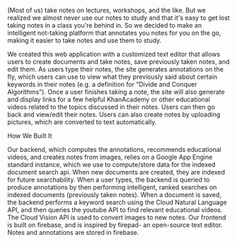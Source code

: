 (Most of us) take notes on lectures, workshops, and the like. But we realized we almost never use our notes to study and that it's easy to get lost taking notes in a class you're behind in. So we decided to make an intelligent not-taking platform that annotates you notes for you on the go, making it easier to take notes and use them to study.

We created this web application with a customized text editor that allows users to create documents and take notes, save previously taken notes, and edit them. As users type their notes, the site generates annotations on the fly, which users can use to view what they previously said about certain keywords in their notes (e.g. a definition for "Divide and Conquer Algorithms"). Once a user finishes taking a note, the site will also generate and display links for a few helpful KhanAcademy or other educational videos related to the topics discussed in their notes. Users can then go back and view/edit their notes. Users can also create notes by uploading pictures, which are converted to text automatically.

How We Built It

Our backend, which computes the annotations, recommends educational videos, and creates notes from images, relies on a Google App Engine standard instance, which we use to compute/store data for the indexed document search api. When new documents are created, they are indexed for future searchability. When a user types, the backend is queried to produce annotations by then performing intelligent, ranked searches on indexed documents (previously taken notes). When a document is saved, the backend performs a keyword search using the Cloud Natural Language API, and then queries the youtube API to find relevant educational videos. The Cloud Vision API is used to convert images to new notes. Our frontend is built on firebase, and is inspired by firepad- an open-source text editor. Notes and annotations are stored in firebase.




